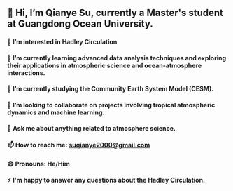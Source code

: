 ## 👋 Hi, I’m Qianye Su, currently a Master's student at Guangdong Ocean University.
#### 🔭 I’m interested in Hadley Circulation
#### 🌱 I’m currently learning advanced data analysis techniques and exploring their applications in atmospheric science and ocean-atmosphere interactions.
#### 👯 I’m currently studying the Community Earth System Model (CESM).
#### 🤔 I’m looking to collaborate on projects involving tropical atmospheric dynamics and machine learning.
#### 💬 Ask me about anything related to atmosphere science.
#### 📫 How to reach me: suqianye2000@gmail.com
#### 😄 Pronouns: He/Him
#### ⚡ I'm happy to answer any questions about the Hadley Circulation.

<!--
**SQYQianYe/SQYQianYe** is a ✨ _special_ ✨ repository because its `README.md` (this file) appears on your GitHub profile.

Here are some ideas to get you started:


-->
